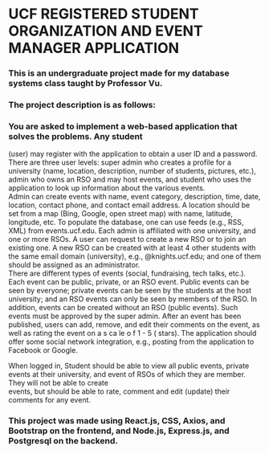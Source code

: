 # UCF REGISTERED STUDENT ORGANIZATION AND EVENT MANAGER APPLICATION
### This is an undergraduate project made for my database systems class taught by Professor Vu.
### The project description is as follows:
### You  are  asked  to  implement  a  web-based  application  that  solves  the  problems.      Any  student 
(user)  may  register  with  the  application  to  obtain  a  user  ID  and  a  password.  There  are  three 
user  levels:  super  admin  who  creates  a  profile  for  a  university  (name,  location,  description, 
number of students, pictures, etc.), admin who owns an RSO and may host events, and student 
who uses the application to look up information about the various events.  
Admin  can  create  events  with  name,  event  category,  description,  time,  date,  location,  contact 
phone,  and  contact  email  address.   A  location  should  be  set  from  a  map  (Bing,  Google,  open 
street  map)  with  name,  latitude,  longitude,  etc.  To  populate  the  database,  one  can  use  feeds 
(e.g.,  RSS,  XML)  from  events.ucf.edu.    Each  admin  is  affiliated  with  one  university, and  one  or 
more RSOs. A  user can  request to create a new RSO  or to  join  an  existing one.   A new  RSO  can 
be  created  with  at  least  4  other  students  with  the  same  email  domain  (university),  e.g., 
@knights.ucf.edu; and one of them should be assigned as an administrator.  
There are different types of events (social, fundraising, tech talks, etc.).  Each event can be public, 
private, or an RSO event. Public events can be seen by everyone; private events can be seen by 
the students at the host university; and an RSO events can only be seen by members of the RSO. 
In addition, events can be created without an RSO (public events).  Such events must be 
approved by the super admin.   After an  event has been published, users can add, remove, and 
edit their comments on the event, as  well  as  rating  the  event  on   a   s ca le   o f  1 - 5   ( stars).  The 
application  should  offer  some  social network integration, e.g., posting from the application to 
Facebook or Google. 
 
When  logged  in,  Student  should  be  able  to  view  all  public  events,  private  events  at  their 
university,  and  event  of  RSOs  of  which  they  are  member.  They  will  not  be  able  to  create  
events,  but  should  be  able  to  rate,  comment  and  edit  (update)  their  comments  for  any 
event.
### This project was made using React.js, CSS, Axios, and Bootstrap on the frontend, and Node.js, Express.js, and Postgresql on the backend.
